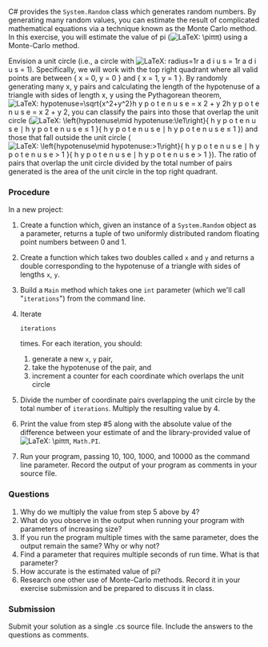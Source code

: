 C# provides the `System.Random` class which generates random numbers. By generating many random values, you can estimate the result of complicated mathematical equations via a technique known as the Monte Carlo method. In this exercise, you will estimate the value of pi (![LaTeX: \pi](https://erau.instructure.com/equation_images/%255Cpi)ππ) using a Monte-Carlo method.

Envision a unit circle (i.e., a circle with ![LaTeX: radius=1](https://erau.instructure.com/equation_images/radius%253D1)r a d i u s = 1r a d i u s = 1). Specifically, we will work with the top right quadrant where all valid points are between { x = 0, y = 0 } and { x = 1, y = 1 }. By randomly generating many x, y pairs and calculating the length of the hypotenuse of a triangle with sides of length x, y using the Pythagorean theorem, ![LaTeX: hypotenuse=\sqrt{x^2+y^2}](https://erau.instructure.com/equation_images/hypotenuse%253D%255Csqrt%257Bx%255E2%252By%255E2%257D)h y p o t e n u s e = x 2 + y 2h y p o t e n u s e = x 2 + y 2, you can classify the pairs into those that overlap the unit circle (![LaTeX: \left\{hypotenuse\mid hypotenuse\:\le1\right\}](https://erau.instructure.com/equation_images/%255Cleft%255C%257Bhypotenuse%255Cmid%2520hypotenuse%255C%253A%255Cle1%255Cright%255C%257D){ h y p o t e n u s e ∣ h y p o t e n u s e ≤ 1 }{ h y p o t e n u s e ∣ h y p o t e n u s e ≤ 1 }) and those that fall outside the unit circle (![LaTeX: \left\{hypotenuse\mid hypotenuse\:>1\right\}](https://erau.instructure.com/equation_images/%255Cleft%255C%257Bhypotenuse%255Cmid%2520hypotenuse%255C%253A%253E1%255Cright%255C%257D){ h y p o t e n u s e ∣ h y p o t e n u s e > 1 }{ h y p o t e n u s e ∣ h y p o t e n u s e > 1 }). The ratio of pairs that overlap the unit circle divided by the total number of pairs generated is the area of the unit circle in the top right quadrant.

### Procedure

In a new project:

1. Create a function which, given an instance of a `System.Random` object as a parameter, returns a tuple of two uniformly distributed random floating point numbers between 0 and 1.

2. Create a function which takes two doubles called `x` and `y` and returns a double corresponding to the hypotenuse of a triangle with sides of lengths `x`, `y`.

3. Build a `Main` method which takes one `int` parameter (which we'll call "`iterations`") from the command line.

4. Iterate 

   ```
   iterations
   ```

    times. For each iteration, you should:

   1. generate a new `x`, `y` pair,
   2. take the hypotenuse of the pair, and
   3. increment a counter for each coordinate which overlaps the unit circle

5. Divide the number of coordinate pairs overlapping the unit circle by the total number of `iterations`. Multiply the resulting value by 4.

6. Print the value from step #5 along with the absolute value of the difference between your estimate of and the library-provided value of ![LaTeX: \pi](https://erau.instructure.com/equation_images/%255Cpi)ππ, `Math.PI`.

7. Run your program, passing 10, 100, 1000, and 10000 as the command line parameter. Record the output of your program as comments in your source file.

### Questions

1. Why do we multiply the value from step 5 above by 4?
2. What do you observe in the output when running your program with parameters of increasing size?
3. If you run the program multiple times with the same parameter, does the output remain the same? Why or why not?
4. Find a parameter that requires multiple seconds of run time. What is that parameter?
5. How accurate is the estimated value of pi?
6. Research one other use of Monte-Carlo methods. Record it in your exercise submission and be prepared to discuss it in class.

### Submission

Submit your solution as a single .cs source file. Include the answers to the questions as comments.